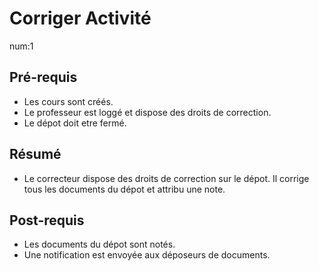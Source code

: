 
# Corriger Activité
num:1

## Pré-requis
- Les cours sont créés.
- Le professeur est loggé et dispose des droits de correction.
- Le dépot doit etre fermé.

## Résumé
- Le correcteur dispose des droits de correction sur le dépot. Il corrige tous les documents du dépot et attribu une note.

## Post-requis
- Les documents du dépot sont notés.
- Une notification est envoyée aux déposeurs de documents.

